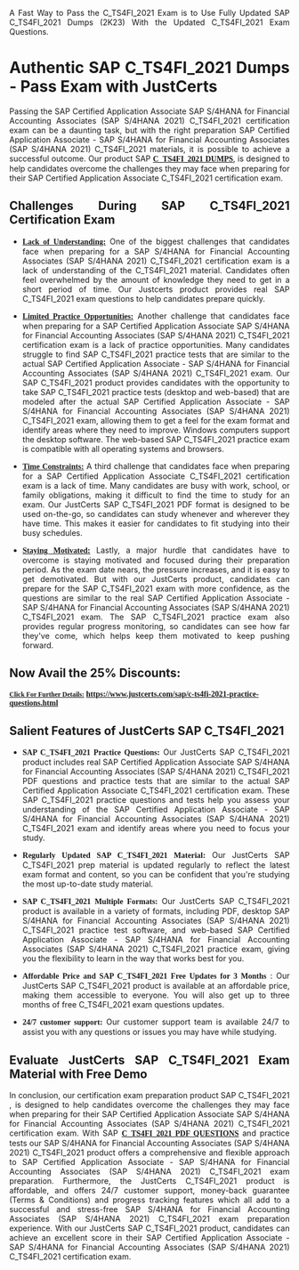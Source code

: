 <p dir="auto" style="text-align: justify;">A Fast Way to Pass the C_TS4FI_2021 Exam is to Use Fully Updated SAP C_TS4FI_2021 Dumps (2K23) With the Updated C_TS4FI_2021 Exam Questions.</p>

<h1 style="text-align: justify;"><strong>Authentic SAP C_TS4FI_2021 Dumps - Pass Exam with JustCerts</strong></h1>

<p style="text-align: justify;">Passing the SAP Certified Application Associate SAP S/4HANA for Financial Accounting Associates (SAP S/4HANA 2021) C_TS4FI_2021 certification exam can be a daunting task, but with the right preparation SAP Certified Application Associate - SAP S/4HANA for Financial Accounting Associates (SAP S/4HANA 2021) C_TS4FI_2021 materials, it is possible to achieve a successful outcome. Our product SAP <strong><a href="https://www.justcerts.com/sap/c-ts4fi-2021-practice-questions.html"><span style="font-family:Georgia,serif;"><u>C_TS4FI_2021 DUMPS</u></span></a></strong>, is designed to help candidates overcome the challenges they may face when preparing for their SAP Certified Application Associate C_TS4FI_2021 certification exam.</p>

<h2 style="text-align: justify;"><strong>Challenges During SAP C_TS4FI_2021 Certification Exam</strong></h2>

<ul>
	<li style="text-align: justify;"><u><span style="font-family:Georgia,serif;"><strong>Lack of Understanding:</strong></span></u> One of the biggest challenges that candidates face when preparing for a SAP S/4HANA for Financial Accounting Associates (SAP S/4HANA 2021) C_TS4FI_2021 certification exam is a lack of understanding of the C_TS4FI_2021 material. Candidates often feel overwhelmed by the amount of knowledge they need to get in a short period of time. Our Justcerts product provides real SAP C_TS4FI_2021 exam questions to help candidates prepare quickly.</li>
</ul>

<ul>
	<li style="text-align: justify;"><u><span style="font-family:Georgia,serif;"><strong>Limited Practice Opportunities:</strong></span></u> Another challenge that candidates face when preparing for a SAP Certified Application Associate SAP S/4HANA for Financial Accounting Associates (SAP S/4HANA 2021) C_TS4FI_2021 certification exam is a lack of practice opportunities. Many candidates struggle to find SAP C_TS4FI_2021 practice tests that are similar to the actual SAP Certified Application Associate - SAP S/4HANA for Financial Accounting Associates (SAP S/4HANA 2021) C_TS4FI_2021 exam. Our SAP C_TS4FI_2021 product provides candidates with the opportunity to take SAP C_TS4FI_2021 practice tests (desktop and web-based) that are modeled after the actual SAP Certified Application Associate - SAP S/4HANA for Financial Accounting Associates (SAP S/4HANA 2021) C_TS4FI_2021 exam, allowing them to get a feel for the exam format and identify areas where they need to improve. Windows computers support the desktop software. The web-based SAP C_TS4FI_2021 practice exam is compatible with all operating systems and browsers.</li>
</ul>

<ul>
	<li style="text-align: justify;"><u><span style="font-family:Georgia,serif;"><strong>Time Constraints:</strong></span></u> A third challenge that candidates face when preparing for a SAP Certified Application Associate C_TS4FI_2021 certification exam is a lack of time. Many candidates are busy with work, school, or family obligations, making it difficult to find the time to study for an exam. Our JustCerts SAP C_TS4FI_2021 PDF format is designed to be used on-the-go, so candidates can study whenever and wherever they have time. This makes it easier for candidates to fit studying into their busy schedules.</li>
</ul>

<ul>
	<li style="text-align: justify;"><u><span style="font-family:Georgia,serif;"><strong>Staying Motivated:</strong></span></u> Lastly, a major hurdle that candidates have to overcome is staying motivated and focused during their preparation period. As the exam date nears, the pressure increases, and it is easy to get demotivated. But with our JustCerts product, candidates can prepare for the SAP C_TS4FI_2021 exam with more confidence, as the questions are similar to the real SAP Certified Application Associate - SAP S/4HANA for Financial Accounting Associates (SAP S/4HANA 2021) C_TS4FI_2021 exam. The SAP C_TS4FI_2021 practice exam also provides regular progress monitoring, so candidates can see how far they've come, which helps keep them motivated to keep pushing forward.</li>
</ul>

<h2 style="text-align: justify;"><strong>Now Avail the 25% Discounts:</strong></h2>

<p><span style="font-size:12px;"><u><span style="font-family:Georgia,serif;"><strong>Click For Further Details:</strong></span></u></span><span style="font-size:14px;"><span style="font-family:Georgia,serif;"><strong> <a href="https://www.justcerts.com/sap/c-ts4fi-2021-practice-questions.html">https://www.justcerts.com/sap/c-ts4fi-2021-practice-questions.html</a></strong></span></span></p>

<h2 style="text-align: justify;"><strong>Salient Features of JustCerts SAP C_TS4FI_2021</strong></h2>

<ul>
	<li style="text-align: justify;"><span style="font-family:Georgia,serif;"><strong>SAP C_TS4FI_2021 Practice Questions:</strong></span> Our JustCerts SAP C_TS4FI_2021 product includes real SAP Certified Application Associate SAP S/4HANA for Financial Accounting Associates (SAP S/4HANA 2021) C_TS4FI_2021 PDF questions and practice tests that are similar to the actual SAP Certified Application Associate C_TS4FI_2021 certification exam. These SAP C_TS4FI_2021 practice questions and tests help you assess your understanding of the SAP Certified Application Associate - SAP S/4HANA for Financial Accounting Associates (SAP S/4HANA 2021) C_TS4FI_2021 exam and identify areas where you need to focus your study.</li>
</ul>

<ul>
	<li style="text-align: justify;"><span style="font-family:Georgia,serif;"><strong>Regularly Updated SAP C_TS4FI_2021 Material:</strong></span> Our JustCerts SAP C_TS4FI_2021 prep material is updated regularly to reflect the latest exam format and content, so you can be confident that you're studying the most up-to-date study material.</li>
</ul>

<ul>
	<li style="text-align: justify;"><span style="font-family:Georgia,serif;"><strong>SAP C_TS4FI_2021 Multiple Formats:</strong></span> Our JustCerts SAP C_TS4FI_2021 product is available in a variety of formats, including PDF, desktop SAP S/4HANA for Financial Accounting Associates (SAP S/4HANA 2021) C_TS4FI_2021 practice test software, and web-based SAP Certified Application Associate - SAP S/4HANA for Financial Accounting Associates (SAP S/4HANA 2021) C_TS4FI_2021 practice exam, giving you the flexibility to learn in the way that works best for you.</li>
</ul>

<ul>
	<li style="text-align: justify;"><span style="font-family:Georgia,serif;"><strong>Affordable Price and SAP C_TS4FI_2021 Free Updates for 3 Months</strong></span> : Our JustCerts SAP C_TS4FI_2021 product is available at an affordable price, making them accessible to everyone. You will also get up to three months of free C_TS4FI_2021 exam questions updates.</li>
</ul>

<ul>
	<li style="text-align: justify;"><span style="font-family:Georgia,serif;"><strong>24/7 customer support:</strong></span> Our customer support team is available 24/7 to assist you with any questions or issues you may have while studying.</li>
</ul>

<h2 style="text-align: justify;"><strong>Evaluate JustCerts SAP C_TS4FI_2021 Exam Material with Free Demo</strong></h2>

<p style="text-align: justify;">In conclusion, our certification exam preparation product SAP C_TS4FI_2021 , is designed to help candidates overcome the challenges they may face when preparing for their SAP Certified Application Associate SAP S/4HANA for Financial Accounting Associates (SAP S/4HANA 2021) C_TS4FI_2021 certification exam. With SAP <a href="https://www.justcerts.com/sap/c-ts4fi-2021-practice-questions.html"><u><strong><span style="font-family:Georgia,serif;">C_TS4FI_2021 PDF QUESTIONS</span></strong></u></a> and practice tests our SAP S/4HANA for Financial Accounting Associates (SAP S/4HANA 2021) C_TS4FI_2021 product offers a comprehensive and flexible approach to SAP Certified Application Associate - SAP S/4HANA for Financial Accounting Associates (SAP S/4HANA 2021) C_TS4FI_2021 exam preparation. Furthermore, the JustCerts C_TS4FI_2021 product is affordable, and offers 24/7 customer support, money-back guarantee (Terms & Conditions) and progress tracking features which all add to a successful and stress-free SAP S/4HANA for Financial Accounting Associates (SAP S/4HANA 2021) C_TS4FI_2021 exam preparation experience. With our JustCerts SAP C_TS4FI_2021 product, candidates can achieve an excellent score in their SAP Certified Application Associate - SAP S/4HANA for Financial Accounting Associates (SAP S/4HANA 2021) C_TS4FI_2021 certification exam.</p>
